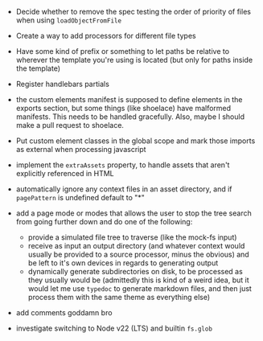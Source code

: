- Decide whether to remove the spec testing the order of priority of files when using `loadObjectFromFile`
- Create a way to add processors for different file types
- Have some kind of prefix or something to let paths be relative to wherever the template you're using is located (but only for paths inside the template)
- Register handlebars partials
- the custom elements manifest is supposed to define elements in the exports section, but some things (like shoelace) have malformed manifests. This needs to be handled gracefully. Also, maybe I should make a pull request to shoelace.
- Put custom element classes in the global scope and mark those imports as external when processing javascript
- implement the `extraAssets` property, to handle assets that aren't explicitly referenced in HTML
- automatically ignore any context files in an asset directory, and if `pagePattern` is undefined default to "\*"
- add a page mode or modes that allows the user to stop the tree search from going further down and do one of the following:

    - provide a simulated file tree to traverse (like the mock-fs input)
    - receive as input an output directory (and whatever context would usually be provided to a source processor, minus the obvious) and be left to it's own devices in regards to generating output
    - dynamically generate subdirectories on disk, to be processed as they usually would be (admittedly this is kind of a weird idea, but it would let me use `typedoc` to generate markdown files, and then just process them with the same theme as everything else)

- add comments goddamn bro
- investigate switching to Node v22 (LTS) and builtin `fs.glob`
